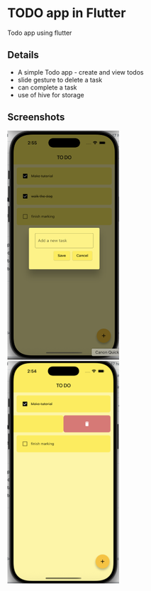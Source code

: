 # TODO app in Flutter

Todo app using flutter

## Details

- A simple Todo app - create and view todos
- slide gesture to delete a task
- can complete a task
- use of hive for storage

## Screenshots

<img src="https://github.com/finesse-codes/flutter_todo_app/blob/main/images/new_task.png?raw=true" alt="create new todo" style="width:50%; height:auto;">
<img src="https://github.com/finesse-codes/flutter_todo_app/blob/main/images/delete_slider.png?raw=true" alt="delete todo slider" style="width:50%; height:auto;">
